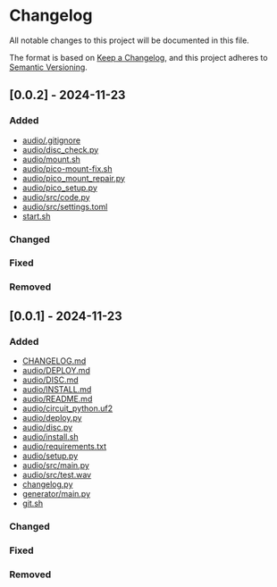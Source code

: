 # Changelog

All notable changes to this project will be documented in this file.

The format is based on [Keep a Changelog](https://keepachangelog.com/en/1.0.0/),
and this project adheres to [Semantic Versioning](https://semver.org/spec/v2.0.0.html).

## [0.0.2] - 2024-11-23

### Added
- [audio/.gitignore](./audio/.gitignore)
- [audio/disc_check.py](./audio/disc_check.py)
- [audio/mount.sh](./audio/mount.sh)
- [audio/pico-mount-fix.sh](./audio/pico-mount-fix.sh)
- [audio/pico_mount_repair.py](./audio/pico_mount_repair.py)
- [audio/pico_setup.py](./audio/pico_setup.py)
- [audio/src/code.py](./audio/src/code.py)
- [audio/src/settings.toml](./audio/src/settings.toml)
- [start.sh](./start.sh)

### Changed

### Fixed

### Removed

## [0.0.1] - 2024-11-23

### Added
- [CHANGELOG.md](./CHANGELOG.md)
- [audio/DEPLOY.md](./audio/DEPLOY.md)
- [audio/DISC.md](./audio/DISC.md)
- [audio/INSTALL.md](./audio/INSTALL.md)
- [audio/README.md](./audio/README.md)
- [audio/circuit_python.uf2](./audio/circuit_python.uf2)
- [audio/deploy.py](./audio/deploy.py)
- [audio/disc.py](./audio/disc.py)
- [audio/install.sh](./audio/install.sh)
- [audio/requirements.txt](./audio/requirements.txt)
- [audio/setup.py](./audio/setup.py)
- [audio/src/main.py](./audio/src/main.py)
- [audio/src/test.wav](./audio/src/test.wav)
- [changelog.py](./changelog.py)
- [generator/main.py](./generator/main.py)
- [git.sh](./git.sh)

### Changed

### Fixed

### Removed


